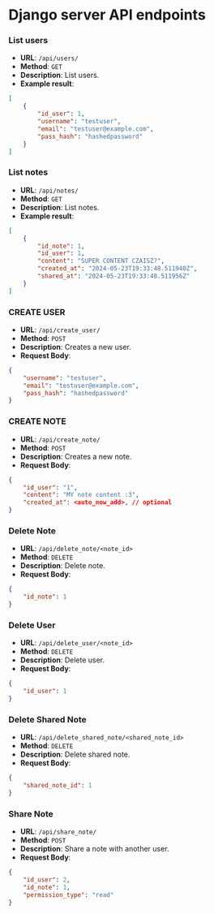 # Django server API endpoints

### List users
* **URL**: `/api/users/`
* **Method**: `GET`
* **Description**: List users.
* **Example result**:
```json
[
    {
        "id_user": 1,
        "username": "testuser",
        "email": "testuser@example.com",
        "pass_hash": "hashedpassword"
    }
]
```

### List notes
* **URL**: `/api/notes/`
* **Method**: `GET`
* **Description**: List notes.
* **Example result**:
```json
[
    {
        "id_note": 1,
        "id_user": 1,
        "content": "SUPER CONTENT CZAISZ?",
        "created_at": "2024-05-23T19:33:48.511940Z",
        "shared_at": "2024-05-23T19:33:48.511956Z"
    }
]
```

### CREATE USER
* **URL**: `/api/create_user/`
* **Method**: `POST`
* **Description**: Creates a new user.
* **Request Body**:
```json
{
    "username": "testuser",
    "email": "testuser@example.com",
    "pass_hash": "hashedpassword"
}
```

### CREATE NOTE
* **URL**: `/api/create_note/`
* **Method**: `POST`
* **Description**: Creates a new note.
* **Request Body**:
```json
{
    "id_user": "1",
    "content": "MY note content :3",
    "created_at": <auto_now_add>, // optional
}
```

### Delete Note
* **URL**: `/api/delete_note/<note_id>`
* **Method**: `DELETE`
* **Description**: Delete note.
* **Request Body**:
```json
{
    "id_note": 1
}
```

### Delete User
* **URL**: `/api/delete_user/<note_id>`
* **Method**: `DELETE`
* **Description**: Delete user.
* **Request Body**:
```json
{
    "id_user": 1
}
```

### Delete Shared Note
* **URL**: `/api/delete_shared_note/<shared_note_id>`
* **Method**: `DELETE`
* **Description**: Delete shared note.
* **Request Body**:
```json
{
    "shared_note_id": 1
}
```

### Share Note
* **URL**: `/api/share_note/`
* **Method**: `POST`
* **Description**: Share a note with another user.
* **Request Body**:
```json
{
    "id_user": 2,
    "id_note": 1,
    "permission_type": "read"
}
```
